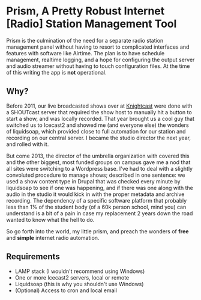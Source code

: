 Prism, A Pretty Robust Internet [Radio] Station Management Tool
==========

Prism is the culmination of the need for a separate radio station management panel without having to resort to complicated interfaces and features with software like Airtime. The plan is to have schedule management, realtime logging, and a hope for configuring the output server and audio streamer without having to touch configuration files.
At the time of this writing the app is **not** operational.

Why?
---------
Before 2011, our live broadcasted shows over at [Knightcast](http://knightcast.org/) were done with a SHOUTcast server that required the show host to manually hit a button to start a show, and was locally recorded. That year brought us a cool guy that switched us to Icecast2 and showed me (and everyone else) the wonders of liquidsoap, which provided close to full automation for our station and recording on our central server. I became the studio director the next year, and rolled with it.

But come 2013, the director of the umbrella organization with covered this and the other biggest, most funded groups on campus gave me a nod that all sites were switching to a Wordpress base. I've had to deal with a slightly convoluted procedure to manage shows; described in one sentence: we used a show content type in Drupal that was checked every minute by liquidsoap to see if one was happening, and if there was one along with the audio in the studio it would kick in with the proper metadata and archive recording. The dependency of a specific software platform that probably less than 1% of the student body (of a 60k person school, mind you) can understand is a bit of a pain in case my replacement 2 years down the road wanted to know what the hell to do.

So go forth into the world, my little prism, and preach the wonders of **free** and **simple** internet radio automation.

Requirements
---------
* LAMP stack (I wouldn't recommend using Windows)
* One or more Icecast2 servers, local or remote
* Liquidsoap (this is why you shouldn't use Windows)
* (Optional) Access to cron and local email
